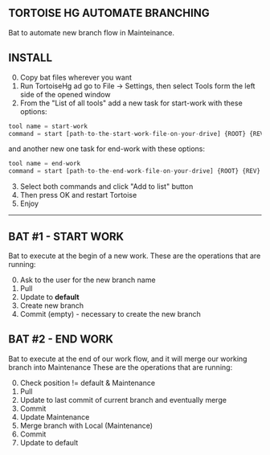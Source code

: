 ## TORTOISE HG AUTOMATE BRANCHING

Bat to automate new branch flow in Mainteinance.

## INSTALL

0. Copy bat files wherever you want
1. Run TortoiseHg ad go to File -> Settings, then select Tools form the left side of the opened window
2. From the "List of all tools" add a new task for start-work with these options:
```js
tool name = start-work
command = start [path-to-the-start-work-file-on-your-drive] {ROOT} {REV}
```
and another new one task for end-work with these options:
```js
tool name = end-work
command = start [path-to-the-end-work-file-on-your-drive] {ROOT} {REV}
```
3. Select both commands and click "Add to list" button
4. Then press OK and restart Tortoise
5. Enjoy


******************************************************************

## BAT #1 - START WORK

Bat to execute at the begin of a new work.
These are the operations that are running:

0. Ask to the user for the new branch name
1. Pull
2. Update to **default**
3. Create new branch
4. Commit (empty) -  necessary to create the new branch


## BAT #2 - END WORK

Bat to execute at the end of our work flow, and it will merge our working branch into Maintenance
These are the operations that are running:

0. Check position != default & Maintenance
1. Pull
2. Update to last commit of current branch and eventually merge
3. Commit
4. Update Maintenance
5. Merge branch with Local (Maintenance)
6. Commit
7. Update to default
